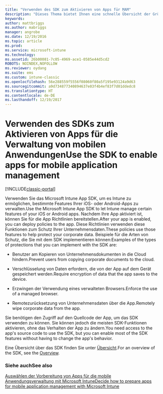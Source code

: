 ```yaml
---
title: "Verwenden des SDK zum Aktivieren von Apps für MAM"
description: "Dieses Thema bietet Ihnen eine schnelle Übersicht der Gründe für die Verwendung des Intune App SDKs."
keywords: 
author: mattbriggs
ms.author: mabriggs
manager: angrobe
ms.date: 12/19/2016
ms.topic: article
ms.prod: 
ms.service: microsoft-intune
ms.technology: 
ms.assetid: 26b00081-7c05-4969-ace1-0585e44d5cd2
ROBOTS: NOINDEX,NOFOLLOW
ms.reviewer: oydang
ms.suite: ems
ms.custom: intune-classic
ms.openlocfilehash: 56e288559f5556f08060f80a5f195e93124a9d63
ms.sourcegitcommit: a9d734877340894637e03f4b4ef83f7d01ddedc8
ms.translationtype: HT
ms.contentlocale: de-DE
ms.lasthandoff: 12/19/2017
---
```

# <a name="use-the-sdk-to-enable-apps-for-mobile-application-management"></a><span data-ttu-id="1a0d3-103">Verwenden des SDKs zum Aktivieren von Apps für die Verwaltung von mobilen Anwendungen</span><span class="sxs-lookup"><span data-stu-id="1a0d3-103">Use the SDK to enable apps for mobile application management</span></span>

[!INCLUDE[classic-portal](../includes/classic-portal.md)]

<span data-ttu-id="1a0d3-104">Verwenden Sie das Microsoft Intune App SDK, um es Intune zu ermöglichen, bestimmte Features Ihrer iOS- oder Android-Apps zu verwalten.</span><span class="sxs-lookup"><span data-stu-id="1a0d3-104">Use the Microsoft Intune App SDK to let Intune manage certain features of your iOS or Android apps.</span></span> <span data-ttu-id="1a0d3-105">Nachdem Ihre App aktiviert ist, können Sie für die App Richtlinien bereitstellen.</span><span class="sxs-lookup"><span data-stu-id="1a0d3-105">After your app is enabled, you can deploy policies to the app.</span></span> <span data-ttu-id="1a0d3-106">Diese Richtlinien verwenden diese Funktionen zum Schutz Ihrer Unternehmensdaten.</span><span class="sxs-lookup"><span data-stu-id="1a0d3-106">These policies use those features to help protect your corporate data.</span></span> <span data-ttu-id="1a0d3-107">Beispiele für die Arten von Schutz, die Sie mit dem SDK implementieren können:</span><span class="sxs-lookup"><span data-stu-id="1a0d3-107">Examples of the types of protections that you can implement with the SDK are:</span></span>

-   <span data-ttu-id="1a0d3-108">Benutzer am Kopieren von Unternehmensdokumenten in die Cloud hindern.</span><span class="sxs-lookup"><span data-stu-id="1a0d3-108">Prevent users from copying corporate documents to the cloud.</span></span>

-   <span data-ttu-id="1a0d3-109">Verschlüsselung von Daten erfordern, die von der App auf dem Gerät gespeichert werden.</span><span class="sxs-lookup"><span data-stu-id="1a0d3-109">Require encryption of data that the app saves to the device.</span></span>

-   <span data-ttu-id="1a0d3-110">Erzwingen der Verwendung eines verwalteten Browsers.</span><span class="sxs-lookup"><span data-stu-id="1a0d3-110">Enforce the use of a managed browser.</span></span>

-   <span data-ttu-id="1a0d3-111">Remotezurücksetzung von Unternehmensdaten über die App.</span><span class="sxs-lookup"><span data-stu-id="1a0d3-111">Remotely wipe corporate data from the app.</span></span>

<span data-ttu-id="1a0d3-112">Sie benötigen den Zugriff auf den Quellcode der App, um das SDK verwenden zu können. Sie können jedoch die meisten SDK-Funktionen aktivieren, ohne das Verhalten der App zu ändern.</span><span class="sxs-lookup"><span data-stu-id="1a0d3-112">You need access to the app's source code to use the SDK, but you can enable most of the SDK features without having to change the app's behavior.</span></span>

<span data-ttu-id="1a0d3-113">Eine Übersicht über das SDK finden Sie unter [Übersicht](/intune/app-sdk-get-started).</span><span class="sxs-lookup"><span data-stu-id="1a0d3-113">For an overview of the SDK, see the [Overview](/intune/app-sdk-get-started).</span></span>

### <a name="see-also"></a><span data-ttu-id="1a0d3-114">Siehe auch</span><span class="sxs-lookup"><span data-stu-id="1a0d3-114">See also</span></span>
[<span data-ttu-id="1a0d3-115">Auswählen der Vorbereitung von Apps für die mobile Anwendungsverwaltung mit Microsoft Intune</span><span class="sxs-lookup"><span data-stu-id="1a0d3-115">Decide how to prepare apps for mobile application management with Microsoft Intune</span></span>](/intune/apps-prepare-mobile-application-management)
